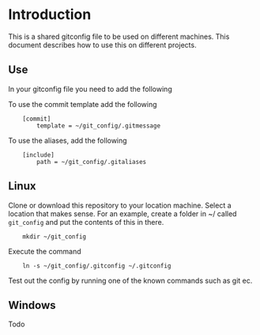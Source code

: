 # Introduction
This is a shared gitconfig file to be used on different machines. This document describes how to use this on different projects.
## Use
In your gitconfig file you need to add the following

To use the commit template add the following
```
	[commit]
		template = ~/git_config/.gitmessage
```

To use the aliases, add the following
```
	[include]
		path = ~/git_config/.gitaliases
```


## Linux
Clone or download this repository to your location machine. Select a location that makes sense. For an example, create a folder in ~/ called ```git_config``` and put the contents of this in there.
```
	mkdir ~/git_config
```

Execute the command 
```
	ln -s ~/git_config/.gitconfig ~/.gitconfig 
```

Test out the config by running one of the known commands such as 
git ec.


## Windows
Todo
